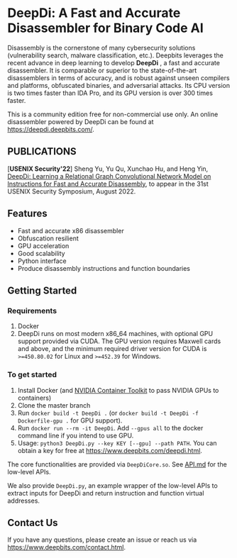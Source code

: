 # DeepDi: A Fast and Accurate Disassembler for Binary Code AI

Disassembly is the cornerstone of many cybersecurity solutions (vulnerability search, malware classification, etc.). Deepbits leverages the recent advance in deep learning to develop **DeepDi** , a fast and accurate disassembler. It is comparable or superior to the state-of-the-art disassemblers in terms of accuracy, and is robust against unseen compilers and platforms, obfuscated binaries, and adversarial attacks. Its CPU version is two times faster than IDA Pro, and its GPU version is over 300 times faster.

This is a community edition free for non-commercial use only. An online disassembler powered by DeepDi can be found at https://deepdi.deepbits.com/.

## PUBLICATIONS
[**USENIX Security'22**] Sheng Yu, Yu Qu, Xunchao Hu, and Heng Yin, [DeepDi: Learning a Relational Graph Convolutional Network Model on Instructions for Fast and Accurate Disassembly](https://www.cs.ucr.edu/~heng/pubs/DeepDi.pdf), to appear in the 31st USENIX Security Symposium, August 2022.

## Features
* Fast and accurate x86 disassembler
* Obfuscation resilient
* GPU acceleration
* Good scalability
* Python interface
* Produce disassembly instructions and function boundaries

## Getting Started
### Requirements
1. Docker
2. DeepDi runs on most modern x86_64 machines, with optional GPU support provided via CUDA. The GPU version requires Maxwell cards and above, and the minimum required driver version for CUDA is `>=450.80.02` for Linux and `>=452.39` for Windows.

### To get started
1. Install Docker (and [NVIDIA Container Toolkit](https://github.com/NVIDIA/nvidia-docker) to pass NVIDIA GPUs to containers)
2. Clone the master branch
3. Run `docker build -t DeepDi .` (or `docker build -t DeepDi -f Dockerfile-gpu .` for GPU support).
4. Run `docker run --rm -it DeepDi`. Add `--gpus all` to the docker command line if you intend to use GPU.
5. Usage: `python3 DeepDi.py --key KEY [--gpu] --path PATH`. You can obtain a key for free at https://www.deepbits.com/deepdi.html.

The core functionalities are provided via `DeepDiCore.so`. See [API.md](API.md) for the low-level APIs.

We also provide `DeepDi.py`, an example wrapper of the low-level APIs to extract inputs for DeepDi and return instruction and function virtual addresses. 

## Contact Us
If you have any questions, please create an issue or reach us via https://www.deepbits.com/contact.html.
